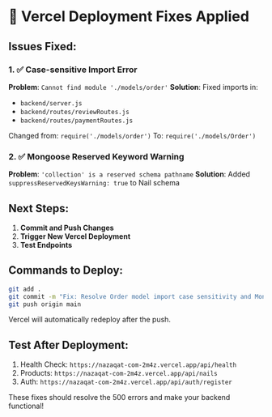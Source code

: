 # 🔧 Vercel Deployment Fixes Applied

## Issues Fixed:

### 1. ✅ Case-sensitive Import Error
**Problem**: `Cannot find module './models/order'`
**Solution**: Fixed imports in:
- `backend/server.js` 
- `backend/routes/reviewRoutes.js`
- `backend/routes/paymentRoutes.js`

Changed from: `require('./models/order')`
To: `require('./models/Order')`

### 2. ✅ Mongoose Reserved Keyword Warning
**Problem**: `'collection' is a reserved schema pathname`
**Solution**: Added `suppressReservedKeysWarning: true` to Nail schema

## Next Steps:

1. **Commit and Push Changes**
2. **Trigger New Vercel Deployment**
3. **Test Endpoints**

## Commands to Deploy:

```bash
git add .
git commit -m "Fix: Resolve Order model import case sensitivity and Mongoose warnings"
git push origin main
```

Vercel will automatically redeploy after the push.

## Test After Deployment:

1. Health Check: `https://nazaqat-com-2m4z.vercel.app/api/health`
2. Products: `https://nazaqat-com-2m4z.vercel.app/api/nails`
3. Auth: `https://nazaqat-com-2m4z.vercel.app/api/auth/register`

These fixes should resolve the 500 errors and make your backend functional!

